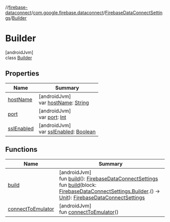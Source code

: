 //[firebase-dataconnect](../../../../index.md)/[com.google.firebase.dataconnect](../../index.md)/[FirebaseDataConnectSettings](../index.md)/[Builder](index.md)

# Builder

[androidJvm]\
class [Builder](index.md)

## Properties

| Name | Summary |
|---|---|
| [hostName](host-name.md) | [androidJvm]<br>var [hostName](host-name.md): [String](https://kotlinlang.org/api/latest/jvm/stdlib/kotlin/-string/index.html) |
| [port](port.md) | [androidJvm]<br>var [port](port.md): [Int](https://kotlinlang.org/api/latest/jvm/stdlib/kotlin/-int/index.html) |
| [sslEnabled](ssl-enabled.md) | [androidJvm]<br>var [sslEnabled](ssl-enabled.md): [Boolean](https://kotlinlang.org/api/latest/jvm/stdlib/kotlin/-boolean/index.html) |

## Functions

| Name | Summary |
|---|---|
| [build](build.md) | [androidJvm]<br>fun [build](build.md)(): [FirebaseDataConnectSettings](../index.md)<br>fun [build](build.md)(block: [FirebaseDataConnectSettings.Builder](index.md).() -&gt; [Unit](https://kotlinlang.org/api/latest/jvm/stdlib/kotlin/-unit/index.html)): [FirebaseDataConnectSettings](../index.md) |
| [connectToEmulator](connect-to-emulator.md) | [androidJvm]<br>fun [connectToEmulator](connect-to-emulator.md)() |
